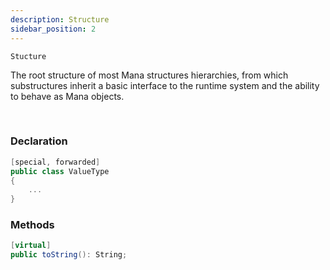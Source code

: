 ```yaml
---
description: Structure
sidebar_position: 2
---
```

`Stucture`

The root structure of most Mana structures hierarchies, from which substructures inherit a basic interface to the runtime system and the ability to behave as Mana objects.

<br/>

### Declaration


```csharp
[special, forwarded]
public class ValueType
{
    ...
}
```


### Methods


```csharp
[virtual]
public toString(): String;
```